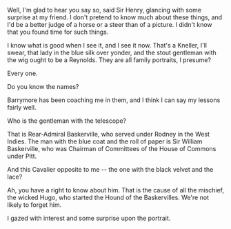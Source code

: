 Well, I'm glad to hear you say so, said Sir Henry, glancing with
some surprise at my friend. I don't pretend to know much about these
things, and I'd be a better judge of a horse or a steer than of a
picture. I didn't know that you found time for such things.

I know what is good when I see it, and I see it now. That's a
Kneller, I'll swear, that lady in the blue silk over yonder, and the
stout gentleman with the wig ought to be a Reynolds. They are all family
portraits, I presume?

Every one.

Do you know the names?

Barrymore has been coaching me in them, and I think I can say my
lessons fairly well.

Who is the gentleman with the telescope?

That is Rear-Admiral Baskerville, who served under Rodney in the West
Indies. The man with the blue coat and the roll of paper is Sir William
Baskerville, who was Chairman of Committees of the House of Commons
under Pitt.

And this Cavalier opposite to me -- the one with the black velvet and
the lace?

Ah, you have a right to know about him. That is the cause of all the
mischief, the wicked Hugo, who started the Hound of the Baskervilles.
We're not likely to forget him.

I gazed with interest and some surprise upon the portrait.
